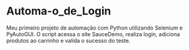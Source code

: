 # Automa-o_de_Login
Meu primeiro projeto de automação com Python utilizando Selenium e PyAutoGUI. O script acessa o site SauceDemo, realiza login, adiciona produtos ao carrinho e valida o sucesso do teste.
